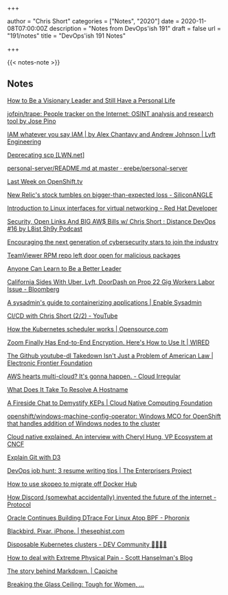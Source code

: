 +++

author = "Chris Short"
categories = ["Notes", "2020"]
date = 2020-11-08T07:00:00Z
description = "Notes from DevOps'ish 191"
draft = false
url = "191/notes"
title = "DevOps'ish 191 Notes"

+++

{{< notes-note >}}

## Notes

[How to Be a Visionary Leader and Still Have a Personal Life](https://hbr.org/2020/11/how-to-be-a-visionary-leader-and-still-have-a-personal-life)

[jofpin/trape: People tracker on the Internet: OSINT analysis and research tool by Jose Pino](https://github.com/jofpin/trape)

[IAM whatever you say IAM | by Alex Chantavy and Andrew Johnson | Lyft Engineering](https://eng.lyft.com/iam-whatever-you-say-iam-febce59d1e3b)

[Deprecating scp [LWN.net]](https://lwn.net/Articles/835962/)

[personal-server/README.md at master · erebe/personal-server](https://github.com/erebe/personal-server/blob/master/README.md)

[Last Week on OpenShift.tv](https://www.openshift.com/blog/last-week-on-openshift.tv)

[New Relic's stock tumbles on bigger-than-expected loss - SiliconANGLE](https://siliconangle.com/2020/11/05/new-relics-stock-tumbles-bigger-expected-loss/)

[Introduction to Linux interfaces for virtual networking - Red Hat Developer](https://developers.redhat.com/blog/2018/10/22/introduction-to-linux-interfaces-for-virtual-networking/)

[Security, Open Links And BIG AW$ Bills w/ Chris Short : Distance DevOps #16 by L8ist Sh9y Podcast](https://soundcloud.com/user-410091210/security-open-links-and-big-aw-bills-w-chris-short-distance-devops-16)

[Encouraging the next generation of cybersecurity stars to join the industry](https://www.trendmicro.com/en_us/research/20/k/encouraging-the-next-generation-of-cybersecurity-stars-to-join-the-industry.html)

[TeamViewer RPM repo left door open for malicious packages](https://www.ctrl.blog/entry/teamviewer-rpm-repo-security.html)

[Anyone Can Learn to Be a Better Leader](https://hbr.org/2020/11/anyone-can-learn-to-be-a-better-leader)

[California Sides With Uber, Lyft, DoorDash on Prop 22 Gig Workers Labor Issue - Bloomberg](https://www.bloomberg.com/news/articles/2020-11-04/california-projected-to-side-with-gig-economy-on-labor-issue)

[A sysadmin's guide to containerizing applications | Enable Sysadmin](https://www.redhat.com/sysadmin/containerizing-applications)

[CI/CD with Chris Short (2/2) - YouTube](https://www.youtube.com/watch?v=gvCNHeSnglY&feature=youtu.be)

[How the Kubernetes scheduler works | Opensource.com](https://opensource.com/article/20/11/kubernetes-scheduler)

[Zoom Finally Has End-to-End Encryption. Here's How to Use It | WIRED](https://www.wired.com/story/how-to-enable-zoom-encryption/)

[The Github youtube-dl Takedown Isn't Just a Problem of American Law | Electronic Frontier Foundation](https://www.eff.org/deeplinks/2020/11/github-youtube-dl-takedown-isnt-just-problem-american-law)

[AWS hearts multi-cloud? It's gonna happen. - Cloud Irregular](https://cloudirregular.substack.com/p/aws-hearts-multi-cloud-its-gonna)

[What Does It Take To Resolve A Hostname](https://venam.nixers.net/blog/unix/2020/11/01/resolving-a-hostname.html)

[A Fireside Chat to Demystify KEPs | Cloud Native Computing Foundation](https://www.cncf.io/blog/2020/11/02/a-fireside-chat-to-demystify-keps/)

[openshift/windows-machine-config-operator: Windows MCO for OpenShift that handles addition of Windows nodes to the cluster](https://github.com/openshift/windows-machine-config-operator)

[Cloud native explained. An interview with Cheryl Hung, VP Ecosystem at CNCF](https://www.computing.co.uk/interview/4022550/cloud-native-explained-interview-cheryl-hung-vp-ecosystem-cncf)

[Explain Git with D3](https://onlywei.github.io/explain-git-with-d3/)

[DevOps job hunt: 3 resume writing tips | The Enterprisers Project](https://enterprisersproject.com/article/2020/11/devops-jobs-resume-writing-tips)

[How to use skopeo to migrate off Docker Hub](https://jjasghar.github.io/blog/2020/10/30/how-to-use-skopeo-to-migrate-off-dockerhub/)

[How Discord (somewhat accidentally) invented the future of the internet - Protocol](https://www.protocol.com/discord)

[Oracle Continues Building DTrace For Linux Atop BPF - Phoronix](https://www.phoronix.com/scan.php?page=news_item&px=DTrace-For-Linux-In-2020)

[Blackbird. Pixar. iPhone. | thesephist.com](https://thesephist.com/posts/best/)

[Disposable Kubernetes clusters - DEV Community 👩‍💻👨‍💻](https://dev.to/grrywlsn/disposable-kubernetes-clusters-2f44)

[How to deal with Extreme Physical Pain - Scott Hanselman's Blog](https://www.hanselman.com/blog/how-to-deal-with-extreme-physical-pain)

[The story behind Markdown. | Capiche](https://capiche.com/e/markdown-history)

[Breaking the Glass Ceiling: Tough for Women, ...](https://www.darkreading.com/careers-and-people/breaking-the-glass-ceiling-tough-for-women-tougher-for-women-of-color/d/d-id/1339311)
